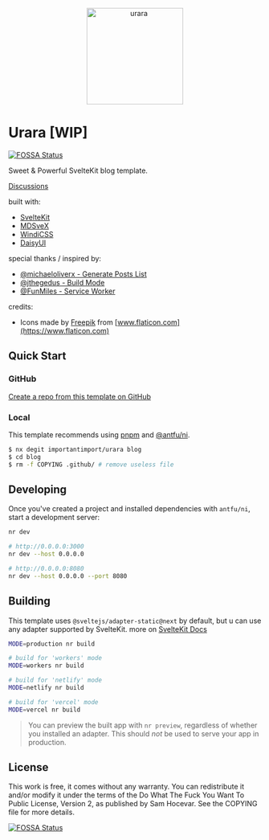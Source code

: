 <div align="center">
    <br>
    <a href="https://github.com/importantimport/urara">
        <img src="https://github.com/importantimport/urara/raw/main/urara/assets/any@512.png" alt="urara" width="192px" />
    </a>
    <br>
</div>

# Urara [WIP]
[![FOSSA Status](https://app.fossa.com/api/projects/git%2Bgithub.com%2Fimportantimport%2Furara.svg?type=shield)](https://app.fossa.com/projects/git%2Bgithub.com%2Fimportantimport%2Furara?ref=badge_shield)


Sweet & Powerful SvelteKit blog template.

[Discussions](https://github.com/importantimport/urara/discussions)

built with:

- [SvelteKit](https://github.com/sveltejs/kit)
- [MDSveX](https://github.com/pngwn/mdsvex)
- [WindiCSS](https://github.com/windicss/windicss)
- [DaisyUI](https://github.com/saadeghi/daisyui)

special thanks / inspired by:

- [@michaeloliverx - Generate Posts List](https://github.com/pngwn/MDsveX/issues/294#issuecomment-907029639)
- [@jthegedus - Build Mode](https://github.com/sveltejs/kit/issues/1258#issuecomment-874482104)
- [@FunMiles - Service Worker](https://github.com/FunMiles/SveltekitPWA/blob/main/src/service-worker.ts)

credits:

- Icons made by [Freepik](https://www.flaticon.com/authors/freepik) from [www.flaticon.com](https://www.flaticon.com)

## Quick Start

### GitHub

[Create a repo from this template on GitHub](https://github.com/importantimport/urara/generate)

### Local

This template recommends using [pnpm](https://pnpm.io) and [@antfu/ni](https://github.com/antfu/ni).

```bash
$ nx degit importantimport/urara blog
$ cd blog
$ rm -f COPYING .github/ # remove useless file
```

## Developing

Once you've created a project and installed dependencies with
`antfu/ni`, start a development server:

```bash
nr dev

# http://0.0.0.0:3000
nr dev --host 0.0.0.0

# http://0.0.0.0:8080
nr dev --host 0.0.0.0 --port 8080
```

## Building

This template uses `@sveltejs/adapter-static@next` by default, but u can use any adapter supported by SvelteKit. more on [SvelteKit Docs](https://kit.svelte.dev/docs#adapters)

```bash
MODE=production nr build

# build for 'workers' mode
MODE=workers nr build

# build for 'netlify' mode
MODE=netlify nr build

# build for 'vercel' mode
MODE=vercel nr build
```

> You can preview the built app with `nr preview`, regardless of
> whether you installed an adapter. This should _not_ be used to serve
> your app in production.

## License

This work is free, it comes without any warranty. You can redistribute it and/or modify it under the
terms of the Do What The Fuck You Want To Public License, Version 2,
as published by Sam Hocevar. See the COPYING file for more details.


[![FOSSA Status](https://app.fossa.com/api/projects/git%2Bgithub.com%2Fimportantimport%2Furara.svg?type=large)](https://app.fossa.com/projects/git%2Bgithub.com%2Fimportantimport%2Furara?ref=badge_large)